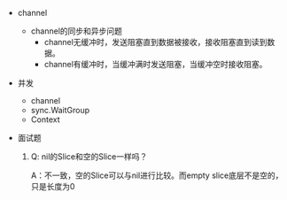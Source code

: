 + channel

  + channel的同步和异步问题
    + channel无缓冲时，发送阻塞直到数据被接收，接收阻塞直到读到数据。
    + channel有缓冲时，当缓冲满时发送阻塞，当缓冲空时接收阻塞。

+ 并发

  + channel
  + sync.WaitGroup
  + Context

+ 面试题

  1. Q: nil的Slice和空的Slice一样吗？

     A：不一致，空的Slice可以与nil进行比较。而empty slice底层不是空的，只是长度为0